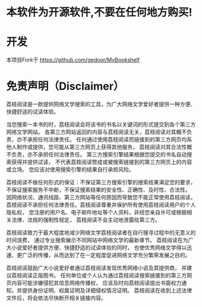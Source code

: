 

# 本软件为开源软件,不要在任何地方购买!
# 开发
本项目Fork于 https://github.com/gedoor/MyBookshelf

# 免责声明（Disclaimer）
荔枝阅读是一款提供网络文学搜索的工具，为广大网络文学爱好者提供一种方便、快捷舒适的试读体验。

当您搜索一本书的时，荔枝阅读会将该书的书名以关键词的形式提交到各个第三方网络文学网站。 各第三方网站返回的内容与荔枝阅读无关，荔枝阅读对其概不负责，亦不承担任何法律责任。 任何通过使用荔枝阅读而链接到的第三方网页均系他人制作或提供，您可能从第三方网页上获得其他服务， 荔枝阅读对其合法性概不负责，亦不承担任何法律责任。 第三方搜索引擎结果根据您提交的书名自动搜索获得并提供试读， 不代表荔枝阅读赞成或被搜索链接到的第三方网页上的内容或立场。 您应该对使用搜索引擎的结果自行承担风险。

荔枝阅读不做任何形式的保证：不保证第三方搜索引擎的搜索结果满足您的要求， 不保证搜索服务不中断，不保证搜索结果的安全性、正确性、及时性、合法性。 因网络状况、通讯线路、第三方网站等任何原因而导致您不能正常使用荔枝阅读， 荔枝阅读不承担任何法律责任。荔枝阅读尊重并保护所有使用荔枝阅读用户的个人隐私权， 您注册的用户名、电子邮件地址等个人资料，非经您亲自许可或根据相关法律、法规的强制性规定， 荔枝阅读不会主动地泄露给第三方。

荔枝阅读致力于最大程度地减少网络文学荔枝阅读者在自行搜寻过程中的无意义的时间浪费， 通过专业搜索展示不同网站中网络文学的最新章节。 荔枝阅读在为广大小说爱好者提供方便、快捷舒适的试读体验的同时， 也使优秀网络文学得以迅速、更广泛的传播，从而达到了在一定程度促进网络文学充分繁荣发展之目的。

荔枝阅读鼓励广大小说爱好者通过荔枝阅读发现优秀网络小说及其提供商， 并建议荔枝阅读正版图书。 任何单位或个人认为通过荔枝阅读搜索链接到的第三方网页内容可能涉嫌侵犯其信息网络传播权， 应该及时向荔枝阅读提出书面权力通知，并提供身份证明、权属证明及详细侵权情况证明。 荔枝阅读在收到上述法律文件后，将会依法尽快断开相关链接内容。
